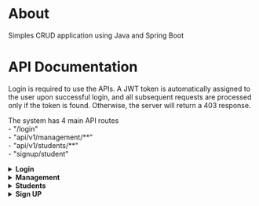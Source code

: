 <h1>About</h1>
<p>Simples CRUD application using Java and Spring Boot</p>
<h1>API Documentation</h1>

Login is required to use the APIs. A JWT token is automatically assigned to the user upon successful login, and all subsequent requests are processed only if the token is found. Otherwise, the server will return a 403 response. <br>

<p>The system has 4 main API routes<br>
- "/login"<br>
- "api/v1/management/**"<br>
- "api/v1/students/**"<br>
- "signup/student"<br>
</p>

<details>
	<summary><strong>Login</strong></summary>
	<p>POST - "/login"<br>
	{<br>
		"username": "superadmin",<br>
		"password": "123456"<br>
	}<br>
	{<br>
		"username": "admin",<br>
		"password": "1234567"<br>
	}<br>
	{<br>
		".......": "......"<br>
	}<br>
	</p>
</details>
<details>
	<summary><strong>Management</strong></summary>
	<p>"api/management/**" - only system admins can use this path. You can access the API paths available in the system and make requests to them</p>
	<details>
		<summary>Working with Users table.</summary>
		<p>POST - "api/v1/management/users/create"</p>
		<p>Authorization - "jwt_token"<br>
		{<br>
		"username": "....",<br>
		<p>"password": "...."<br>
		}<br>
		</p>
		<p>POST - "api/v1/management/users/enable/{id}"</p>
		<p>POST - "api/v1/management/users/disable/{id}"</p>
	</details>
	<details>
		<summary>Working with Student table</summary>
		<p>GET - "api/v1/management/students"</p>
		<p>GET - "api/v1/management/students/{id}"</p>
		<p>GET - "api/v1/management/students/by?name=..."<br>
		Param name = "..."<br>
		</p>
	</details>
	<details>
		<summary>Working with Faculty table</summary>
		<p>POST - "api/v1/management/faculties"<br>
		{<br>
		"name": "....."<br>
		}<br>
		</p>
		<p>GET - "api/v1/management/faculties"</p>
		</p>GET - "api/v1/management/faculties/{id}"</p>
		<p>DELETE - "api/v1/management/faculties/{id}"</p>
		<p>PUT - "api/v1/management/faculties/{id}"<br>
		{<br>
		"name": "....."<br>
		}<br>
		</p>
	</details>
	<details>
		<summary>Working with Roles table </summary>
		<p>POST - "api/v1/management/roles"<br>
		{<br>
		"name": "ROLE_NAME" <br>
		}<br>
		</p>
		<p>POST - "api/v1/management/roles/assign/{user_id}"<br>
		{<br>
		"id": ... <br>
		}<br>
		</p>
		<p>DELETE - "api/v1/management/roles/remove/{user_id}"<br>
		{<br>
		"id": ... <br>
		}<br>
		</p>
		<p>GET - "api/v1/management/roles"</p>
		<p>GET - "api/v1/management/roles/{role_id}"</p>
		<p>DELETE - "api/v1/management/roles/{role_id}"</p>
		<p>PUT - "api/v1/management/roles/{role_id}"</p>
	</details>
</details>
<details>
	<summary><strong>Students</strong></summary>
	<p>"api/v1/students/**" - With this API, students can get their data, change it and launch their account.</p>
	<p>PUT - "api/v1/students/{id}" <br>
	{<br>
	"firstname": "Firstname",<br>
	"lastname": "Lastname", <br>
	"birth_date": "1990-01-01", <br>
	"address": "22 Galaxy" <br>
	}<br>
	</p>
	<p>GET - "api/v1/students/{id}"</p>
	<p>DELETE - "api/v1/students/{id}"</p>
</details>
<details>
	<summary><strong>Sign UP</strong></summary>
	<p>"signup/student" - This API is open to everyone for student registration.</p>	
	</p>POST - "signup/student"<br>
	{<br>
		"username": "....", <br>
		"password": "....", <br>
		"firstname": "....", <br>
		"lastname": "....", <br>
		"birth_date": "....", <br>
		"faculty": ...., <br>
		"address": "...." <br>
	}
	</p>
</details>
